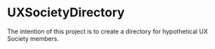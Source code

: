 # UXSocietyDirectory
The intention of this project is to create a directory for hypothetical UX Society members. 
